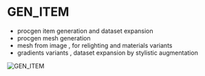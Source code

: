 # GEN_ITEM
- procgen item generation and dataset expansion
- procgen mesh generation
- mesh from image , for relighting and materials variants
- gradients variants , dataset expansion by stylistic augmentation 

![GEN_ITEM](https://raw.githubusercontent.com/CorvaeOboro/zenv/master/hip/GEN_ITEM/GEN_ITEM.jpg?raw=true "GEN_ITEM")

